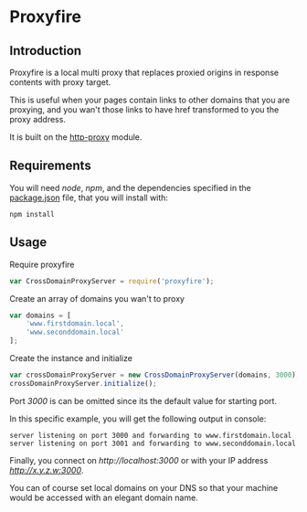 # Proxyfire

## Introduction

Proxyfire is a local multi proxy that replaces proxied origins in response contents with proxy target.

This is useful when your pages contain links to other domains that you are proxying, and you wan't
those links to have href transformed to you the proxy address.

It is built on the [http-proxy](https://github.com/nodejitsu/node-http-proxy/tree/0.10.x) module.

## Requirements

You will need *node*, *npm*, and the dependencies specified in the [package.json](/lafourchette/proxyfire/blob/master/package.json) file, that you will install with:

    npm install

## Usage

Require proxyfire

```js
var CrossDomainProxyServer = require('proxyfire');
```

Create an array of domains  you wan't to proxy

```js
var domains = [
    'www.firstdomain.local',
    'www.seconddomain.local'
];
```

Create the instance and initialize

```js
var crossDomainProxyServer = new CrossDomainProxyServer(domains, 3000);
crossDomainProxyServer.initialize();
```

Port *3000* is can be omitted since its the default value for starting port.

In this specific example, you will get the following output in console:

```
server listening on port 3000 and forwarding to www.firstdomain.local
server listening on port 3001 and forwarding to www.seconddomain.local
```

Finally, you connect on *http://localhost:3000* or with your IP address *http://x.y.z.w:3000*.

You can of course set local domains on your DNS so that your machine would be accessed with an elegant domain name.